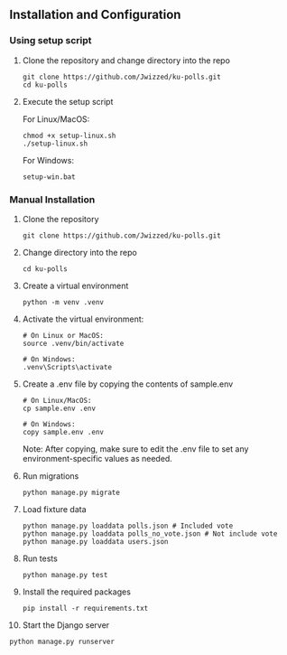 ## Installation and Configuration
### Using setup script
1. Clone the repository and change directory into the repo
   ```
   git clone https://github.com/Jwizzed/ku-polls.git
   cd ku-polls
   ```
2. Execute the setup script

   For Linux/MacOS:
   ```
   chmod +x setup-linux.sh
   ./setup-linux.sh
   ```
   For Windows:
   ```
   setup-win.bat
   ```

### Manual Installation
1. Clone the repository
   ```
   git clone https://github.com/Jwizzed/ku-polls.git
   ```
2. Change directory into the repo
   ```
   cd ku-polls
   ```
3. Create a virtual environment
   ```
   python -m venv .venv
   ```
4. Activate the virtual environment:
   ```
   # On Linux or MacOS:
   source .venv/bin/activate
   
   # On Windows:
   .venv\Scripts\activate
   ```
5. Create a .env file by copying the contents of sample.env
   
   ```
   # On Linux/MacOS:
   cp sample.env .env

   # On Windows:
   copy sample.env .env
   ```
   Note: After copying, make sure to edit the .env file to set any environment-specific values as needed.
6. Run migrations
   ```
   python manage.py migrate
   ```
7. Load fixture data
   ```
   python manage.py loaddata polls.json # Included vote
   python manage.py loaddata polls_no_vote.json # Not include vote
   python manage.py loaddata users.json
   ```
8. Run tests
   ```
   python manage.py test
   ```
9. Install the required packages
   ```
   pip install -r requirements.txt
   ```
10. Start the Django server
   ```
   python manage.py runserver
   ```